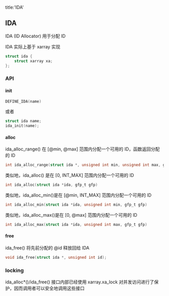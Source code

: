 title:'IDA'
## IDA

IDA (ID Allocator) 用于分配 ID

IDA 实际上基于 xarray 实现

```c
struct ida {
	struct xarray xa;
};
```


### API

#### init

```c
DEFINE_IDA(name)
```

或者

```c
struct ida name;
ida_init(name);
```


#### alloc

ida_alloc_range() 在 [@min, @max] 范围内分配一个可用的 ID，函数返回分配的 ID

```c
int ida_alloc_range(struct ida *, unsigned int min, unsigned int max, gfp_t);
```


类似地，ida_alloc() 是在 [0, INT_MAX] 范围内分配一个可用的 ID

```c
int ida_alloc(struct ida *ida, gfp_t gfp)
```


类似地，ida_alloc_min()是在 [@min, INT_MAX] 范围内分配一个可用的 ID

```c
int ida_alloc_min(struct ida *ida, unsigned int min, gfp_t gfp)
```


类似地，ida_alloc_max()是在 [0, @max] 范围内分配一个可用的 ID

```c
int ida_alloc_max(struct ida *ida, unsigned int max, gfp_t gfp)
```


#### free

ida_free() 将先前分配的 @id 释放回给 IDA

```c
void ida_free(struct ida *, unsigned int id);
```


### locking

ida_alloc*()/ida_free() 接口内部已经使用 xarray.xa_lock 对并发访问进行了保护，因而调用者可以安全地调用这些接口
